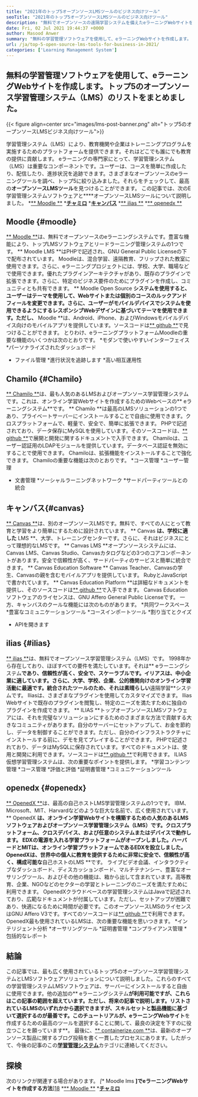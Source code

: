 ```yaml
---
title: "2021年のトップ5オープンソースLMSツールのビジネス向けツール" 
seoTitle: "2021年のトップ5オープンソースLMSツールのビジネス向けツール" 
description: "無料でオープンソースの遠隔学習システムを備えたeラーニングWebサイトを作成します。リストをチェックして、ビジネスに適したeラーニングLMSを選択してください。" 
date: Fri, 02 Jul 2021 19:44:37 +0000
author: Masood Anwer
summary: "無料の学習管理ソフトウェアを使用して、eラーニングWebサイトを作成します。トップ5のオープンソース学習管理システム（LMS）のリストをまとめました。" 
url: /ja/top-5-open-source-lms-tools-for-business-in-2021/
categories: ['Learning Management System']
---
```


## 無料の学習管理ソフトウェアを使用して、eラーニングWebサイトを作成します。トップ5のオープンソース学習管理システム（LMS）のリストをまとめました。

{{< figure align=center src="images/lms-post-banner.png" alt="トップ5のオープンソースLMSビジネス向けツール">}}

学習管理システム（LMS）により、教育機関や企業はトレーニングプログラムを実施するためのプラットフォームを提供できます。それはどこでも誰にでも教育の提供に貢献します。 eラーニングの専門家にとって、学習管理システム（LMS）は重要なコンポーネントです。ユーザーは、コースを簡単に作成したり、配信したり、進捗状況を追跡できます。さまざまなオープンソースのeラーニングツールを調べ、トップ5に絞り込みました。それらをチェックして、最高の**オープンソースLMSツール**を見つけることができます。
この記事では、次のE学習管理システムソフトウェアと****オープンソースLMSツールについて説明しました。
  *[** Moodle **][1]
  *[**チャミロ**][2]
  *[**キャンバス**][3]
  *[** ilias **][4]
  *[** openedx **][5]

## Moodle {#moodle}
[** Moodle **][6]は、無料でオープンソースのeラーニングシステムです。豊富な機能により、トップLMSソフトウェアとリードラーニング管理システムの1つです。 ** Moodle LMS **はPHPで記述され、GNU General Public Licenseの下で配布されています。 Moodleは、混合学習、遠隔教育、フリップされた教室に使用できます。さらに、eラーニングプロジェクトには、学校、大学、職場などで使用できます。優れたプラグインアーキテクチャがあり、既存のプラグインで拡張できます。さらに、特定のビジネス要件のためにプラグインを作成し、コミュニティとも共有できます。
** Moodle Open Source **システムを使用すると、ユーザーはテーマを使用して、Webサイトまたは個別のコースのルックアンドフィールを変更できます。さらに、ユーザーがモバイルデバイスでシステムを使用できるようにするレスポンシブWebデザインに基づいてテーマを使用できます。ただし、** Moodle **は、Android、iPhone、およびWindowsモバイルデバイス向けのモバイルアプリを提供しています。ソースコードは[** github **][7]で見つけることができます。
とりわけ、eラーニングプラットフォームMoodleの重要な機能のいくつかは次のとおりです。
  *モダンで使いやすいインターフェイス
  *パーソナライズされたダッシュボード
  * ファイル管理
  *進行状況を追跡します
  *高い相互運用性

## Chamilo {#Chamilo}
[** Chamilo **][8]は、最も人気のあるLMSおよびオープンソース学習管理システムです。これは、オンライン学習Webサイトを作成するためのWebベースの** eラーニングシステム**です。 ** Chamilo **は最高のLMSソリューションの1つであり、プライベートサーバーにインストールすることで自由に使用できます。クロスプラットフォームで、軽量で、安全で、簡単に拡張できます。 PHPで記述されており、データ保存にMySQLを使用しています。そのソースコードは、[** github **][9]で展開と開発に関するドキュメントで入手できます。 Chamiloは、ユーザー認証用のLDAPモジュールを提供しています。データベース認証を無効にすることで使用できます。 Chamiloは、拡張機能をインストールすることで強化できます。
Chamiloの重要な機能は次のとおりです。
  *コース管理
  *ユーザー管理
  * 文書管理
  *ソーシャルラーニングネットワーク
  *サードパーティツールとの統合

## キャンバス{#canvas}
[** Canvas **][10]は、別のオープンソースLMSです。無料で、すべての人にとって教育と学習をより簡単にするために設計されています。 ** Canvas **は、学校に適した** LMS **、大学、トレーニングセンターです。さらに、それはビジネスにとって理想的なLMSです。 ** Canvas LMS **オープンソースシステムには、Canvas LMS、Canvas Studio、Canvasカタログなどの3つのコアコンポーネントがあります。安全で信頼性が高く、サードパーティのサービスと簡単に統合できます。 ** Canvas Education Software ** Canvas Teacher、Canvasの学生、Canvasの親を含むモバイルアプリを提供しています。 RubyとJavaScriptで書かれています。 ** Canvas Education Platform **は詳細なドキュメントを提供し、そのソースコードは[** github **][11]で入手できます。 Canvas Educationソフトウェアのライセンスは、GNU Affero General Public Licenseです。
一方、キャンバスのクールな機能には次のものがあります。
  *共同ワークスペース
  *豊富なコミュニケーションツール
  *コースインポートツール
  *割り当てとクイズ
  * APIを開きます

## ilias {#ilias}
[** ilias **][12]は、無料でオープンソース学習管理システム（LMS）です。 1998年から存在しており、ほぼすべての要件を満たしています。それは** eラーニングシステム**であり、信頼性が高く、安全で、スケーラブルです。イリアスは、中小企業に適しています。さらに、大学、学校、企業、公的機関向けのオンライン学習活動に最適です。統合されたツールのため、それは素晴らしい**遠隔学習**システムです。 Iliasは、さまざまなプラグインを使用してカスタマイズできます。 Ilias Webサイトで既存のプラグインを閲覧し、特定のニーズを満たすために独自のプラグインを作成できます。
** ILIAS **トップオープンソースLMSソフトウェアには、それを完璧なソリューションにするためのさまざまな方法で貢献する大きなコミュニティがあります。自分のサーバーにセットアップして、お金を節約し、データを制御することができます。ただし、自分のインフラストラクチャにインストールする前に、デモを見てプレイすることができます。 PHPで記述されており、データはMySQLに保存されています。すべてのドキュメントは、使用と開発に利用できます。ソースコードは[** github **][13]で利用できます。
ILIAS仮想学習管理システムは、次の重要なポイントを提供します。
  *学習コンテンツ管理
  *コース管理
  *評価と評価
  *証明書管理
  *コミュニケーションツール

## openedx {#openedx}
[** OpenedX **][14]は、最高の自己ホストLMS学習管理システムの1つです。 IBM、Microsoft、MIT、Harvardなどのような巨大な名前で、広く使用されています。 ** OpenedX **は、オンライン学習Webサイトを構築するための人気のあるLMSソフトウェアおよびオープンソース学習管理システム（LMS）です。クロスプラットフォーム、クロスデバイス、および任意のシステムまたはデバイスで動作します。 EDXの電源を入れる学習プラットフォームがオープンしました。ハーバードとMITは、オンライン学習プラットフォームであるEDXを設立しました。 OpenedXは、世界中の個人に教育を提供するために非常に安全で、信頼性が高く、構成可能な**自己ホストのLMS **です。
ライブビデオ会議、インタラクティブなダッシュボード、ディスカッションボード、マルチテナンシー、豊富なオーサリングツール、およびその他の機能は、箱から出して含まれています。高等教育、企業、NGOなどのセクターの学習とトレーニングのニーズを満たすために利用できます。 OpenedXクラウドベースの学習管理システムはJavaで記述されており、広範なドキュメントが付属しています。ただし、セットアップが困難であり、快適になるために時間が必要です。このオープンソースLMSのライセンスはGNU Affero V3です。すべてのソースコードは[** github **][15]で利用できます。
OpenedX最も使用されているLMSは、次の重要な機能を思いつきます。
  *インテリジェント分析
  *オーサリングツール
  *証明書管理
  *コンプライアンス管理
  *包括的なレポート

## 結論
この記事では、最も広く使用されているトップ5のオープンソース学習管理システムとLMSソフトウェアソリューションについて説明しました。これらのすべての学習管理システムLMSソフトウェアは、サーバーにインストールすると自由に使用できます。他の追加の** eラーニングシステム**が利用可能ですが、これらはこの記事の範囲を超えています。ただし、将来の記事で説明します。リストされているLMSのいずれかから選択できますが、スキルセットと製品機能に基づいて選択するのが最善です。このチュートリアルが、eラーニングWebサイト**を作成するための最高のツールを選択することに関して、最良の決定を下すのに役立つことを願っています**。
最後に、[** containerize.com **][16]は、最新のオープンソース製品に関するブログ投稿を書く一貫したプロセスにあります。したがって、今後の記事のこの[**学習管理システム**][17]カテゴリに連絡してください。

## 探検
次のリンクが関連する場合があります。
  *[** Moodle lms **]でeラーニングWebサイトを作成する方法**][18]
  *[** Moodle **][19]
  *[**チャミロ**][20]

  
[1]: #Moodle
[2]: #Chamilo
[3]: #Canvas
[4]: #ILIAS
[5]: #OpenEdx
[6]: https://moodle.org/
[7]: https://github.com/moodle/moodle
[8]: https://chamilo.org/en/
[9]: https://github.com/chamilo/chamilo-lms
[10]: https://www.instructure.com/canvas
[11]: https://github.com/instructure/canvas-lms
[12]: https://www.ilias.de/en/
[13]: https://github.com/ILIAS-eLearning/ILIAS
[14]: https://open.edx.org/
[15]: https://github.com/edx/edx-platform
[16]: https://containerize.com
[17]: https://blog.containerize.com/category/learning-management-system/
[18]: https://blog.containerize.com/learning-management-system/how-to-create-e-learning-platform-with-moodle-lms/
[19]: https://products.containerize.com/lms/moodle/
[20]: https://products.containerize.com/lms/chamilo/
